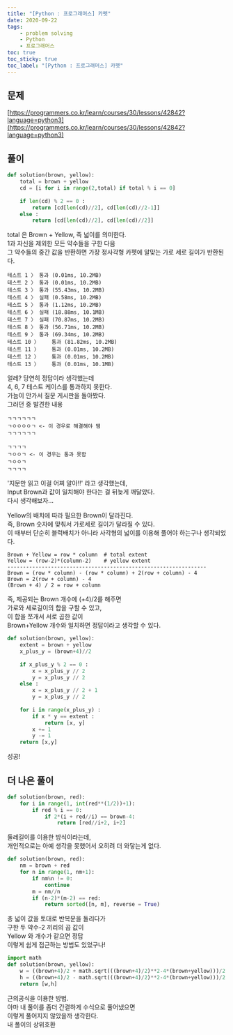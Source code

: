 ```yaml
---
title: "[Python : 프로그래머스] 카펫"
date: 2020-09-22
tags:
    - problem solving
    - Python
    - 프로그래머스
toc: true
toc_sticky: true
toc_label: "[Python : 프로그래머스] 카펫"
---
```

## 문제
[https://programmers.co.kr/learn/courses/30/lessons/42842?language=python3](https://programmers.co.kr/learn/courses/30/lessons/42842?language=python3)
## 풀이
```python
def solution(brown, yellow):
    total = brown + yellow
    cd = [i for i in range(2,total) if total % i == 0]
    
    if len(cd) % 2 == 0 :
        return [cd[len(cd)//2], cd[len(cd)//2-1]]
    else :
        return [cd[len(cd)//2], cd[len(cd)//2]]
```
total 은 Brown + Yellow, 즉 넓이를 의미한다.  
1과 자신을 제외한 모든 약수들을 구한 다음  
그 약수들의 중간 값을 반환하면 가장 정사각형 카펫에 알맞는 가로 세로 길이가 반환된다.  
```
테스트 1 〉	통과 (0.01ms, 10.2MB)
테스트 2 〉	통과 (0.01ms, 10.2MB)
테스트 3 〉	통과 (55.43ms, 10.2MB)
테스트 4 〉	실패 (0.58ms, 10.2MB)
테스트 5 〉	통과 (1.12ms, 10.2MB)
테스트 6 〉	실패 (18.88ms, 10.1MB)
테스트 7 〉	실패 (70.87ms, 10.2MB)
테스트 8 〉	통과 (56.71ms, 10.2MB)
테스트 9 〉	통과 (69.34ms, 10.2MB)
테스트 10 〉	통과 (81.82ms, 10.2MB)
테스트 11 〉	통과 (0.01ms, 10.2MB)
테스트 12 〉	통과 (0.01ms, 10.2MB)
테스트 13 〉	통과 (0.01ms, 10.1MB)
```
얼레? 당연히 정답이라 생각했는데  
4, 6, 7 테스트 케이스를 통과하지 못한다.  
가늠이 안가서 질문 게시판을 돌아봤다.  
그러던 중 발견한 내용
```
ㄱㄱㄱㄱㄱㄱ
ㄱㅇㅇㅇㅇㄱ <- 이 경우로 해결해야 됌
ㄱㄱㄱㄱㄱㄱ

ㄱㄱㄱㄱ
ㄱㅇㅇㄱ <- 이 경우는 통과 못함
ㄱㅇㅇㄱ
ㄱㄱㄱㄱ
```
'지문만 읽고 이걸 어찌 알아!!' 라고 생각했는데,  
Input Brown과 값이 일치해야 한다는 걸 뒤늦게 깨달았다.  
다시 생각해보자...  
  
Yellow의 배치에 따라 필요한 Brown이 달라진다.  
즉, Brown 숫자에 맞춰서 가로세로 길이가 달라질 수 있다.  
이 때부터 단순히 블럭배치가 아니라 사각형의 넓이를 이용해 풀어야 하는구나 생각되었다.  
```
Brown + Yellow = row * column  # total extent
Yellow = (row-2)*(column-2)    # yellow extent
----------------------------------------------------------------
Brown = (row * column) - (row * column) + 2(row + column) - 4
Brown = 2(row + column) - 4
(Brown + 4) / 2 = row + column
```
즉, 제공되는 Brown 개수에 (+4)/2를 해주면  
가로와 세로길이의 합을 구할 수 있고,  
이 합을 쪼개서 서로 곱한 값이  
Brown+Yellow 개수와 일치하면 정답이라고 생각할 수 있다.  
```python
def solution(brown, yellow):
    extent = brown + yellow
    x_plus_y = (brown+4)//2
    
    if x_plus_y % 2 == 0 :
        x = x_plus_y // 2
        y = x_plus_y // 2
    else :
        x = x_plus_y // 2 + 1
        y = x_plus_y // 2
    
    for i in range(x_plus_y) :
        if x * y == extent :
            return [x, y]
        x += 1
        y -= 1
    return [x,y]
```
성공!

## 더 나은 풀이
```python
def solution(brown, red):
    for i in range(1, int(red**(1/2))+1):
        if red % i == 0:
            if 2*(i + red//i) == brown-4:
                return [red//i+2, i+2]
```
둘레길이를 이용한 방식이라는데,  
개인적으로는 아예 생각을 못했어서 오히려 더 와닿는게 없다.  
```python
def solution(brown, red):
    nm = brown + red
    for n in range(1, nm+1):
        if nm%n != 0:
            continue
        m = nm//n
        if (n-2)*(m-2) == red:
            return sorted([n, m], reverse = True)
```
총 넓이 값을 토대로 반복문을 돌리다가  
구한 두 약수-2 끼리의 곱 값이  
Yellow 와 개수가 같으면 정답  
이렇게 쉽게 접근하는 방법도 있었구나!  
```python
import math
def solution(brown, yellow):
    w = ((brown+4)/2 + math.sqrt(((brown+4)/2)**2-4*(brown+yellow)))/2
    h = ((brown+4)/2 - math.sqrt(((brown+4)/2)**2-4*(brown+yellow)))/2
    return [w,h]
```
근의공식을 이용한 방법.  
아마 내 풀이를 좀더 간결하게 수식으로 풀어냈으면  
이렇게 풀어지지 않았을까 생각한다.  
내 풀이의 상위호환  

